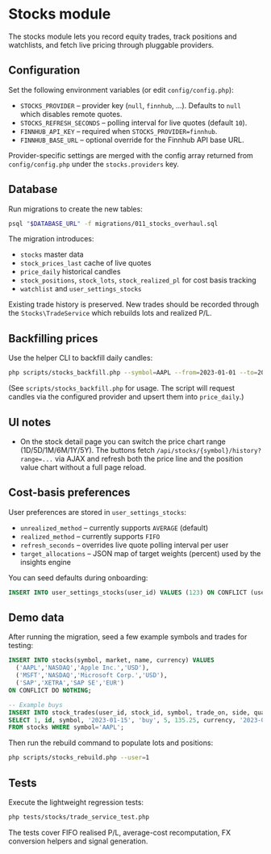 # Stocks module

The stocks module lets you record equity trades, track positions and watchlists, and fetch live pricing through pluggable providers.

## Configuration

Set the following environment variables (or edit `config/config.php`):

- `STOCKS_PROVIDER` – provider key (`null`, `finnhub`, ...). Defaults to `null` which disables remote quotes.
- `STOCKS_REFRESH_SECONDS` – polling interval for live quotes (default `10`).
- `FINNHUB_API_KEY` – required when `STOCKS_PROVIDER=finnhub`.
- `FINNHUB_BASE_URL` – optional override for the Finnhub API base URL.

Provider-specific settings are merged with the config array returned from `config/config.php` under the `stocks.providers` key.

## Database

Run migrations to create the new tables:

```sh
psql "$DATABASE_URL" -f migrations/011_stocks_overhaul.sql
```

The migration introduces:

- `stocks` master data
- `stock_prices_last` cache of live quotes
- `price_daily` historical candles
- `stock_positions`, `stock_lots`, `stock_realized_pl` for cost basis tracking
- `watchlist` and `user_settings_stocks`

Existing trade history is preserved. New trades should be recorded through the `Stocks\TradeService` which rebuilds lots and realized P/L.

## Backfilling prices

Use the helper CLI to backfill daily candles:

```sh
php scripts/stocks_backfill.php --symbol=AAPL --from=2023-01-01 --to=2023-12-31
```

(See `scripts/stocks_backfill.php` for usage. The script will request candles via the configured provider and upsert them into `price_daily`.)

## UI notes

- On the stock detail page you can switch the price chart range (1D/5D/1M/6M/1Y/5Y). The buttons fetch `/api/stocks/{symbol}/history?range=...` via AJAX and refresh both the price line and the position value chart without a full page reload.

## Cost-basis preferences

User preferences are stored in `user_settings_stocks`:

- `unrealized_method` – currently supports `AVERAGE` (default)
- `realized_method` – currently supports `FIFO`
- `refresh_seconds` – overrides live quote polling interval per user
- `target_allocations` – JSON map of target weights (percent) used by the insights engine

You can seed defaults during onboarding:

```sql
INSERT INTO user_settings_stocks(user_id) VALUES (123) ON CONFLICT (user_id) DO NOTHING;
```

## Demo data

After running the migration, seed a few example symbols and trades for testing:

```sql
INSERT INTO stocks(symbol, market, name, currency) VALUES
  ('AAPL','NASDAQ','Apple Inc.','USD'),
  ('MSFT','NASDAQ','Microsoft Corp.','USD'),
  ('SAP','XETRA','SAP SE','EUR')
ON CONFLICT DO NOTHING;

-- Example buys
INSERT INTO stock_trades(user_id, stock_id, symbol, trade_on, side, quantity, price, currency, executed_at, fee, created_at)
SELECT 1, id, symbol, '2023-01-15', 'buy', 5, 135.25, currency, '2023-01-15 15:30:00', 1.5, NOW()
FROM stocks WHERE symbol='AAPL';
```

Then run the rebuild command to populate lots and positions:

```sh
php scripts/stocks_rebuild.php --user=1
```

## Tests

Execute the lightweight regression tests:

```sh
php tests/stocks/trade_service_test.php
```

The tests cover FIFO realised P/L, average-cost recomputation, FX conversion helpers and signal generation.
